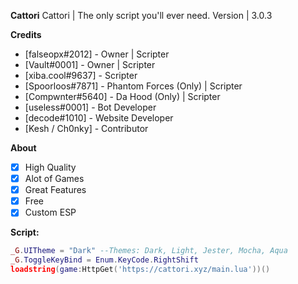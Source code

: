 **__Cattori__**
Cattori | The only script you'll ever need.
Version | 3.0.3

**__Credits__**
* [falseopx#2012] - Owner | Scripter <br/>
* [Vault#0001] - Owner | Scripter <br/>
* [xiba.cool#9637] - Scripter <br/>
* [Spoorloos#7871] - Phantom Forces (Only) | Scripter <br/>
* [Compwnter#5640] - Da Hood (Only) | Scripter <br/>
* [useless#0001] - Bot Developer <br/>
* [decode#1010] - Website Developer <br/>
* [Kesh / Ch0nky] - Contributor <br/>

**__About__**
- [x] High Quality
- [x] Alot of Games
- [x] Great Features
- [x] Free 
- [x] Custom ESP

**__Script:__**
```lua
_G.UITheme = "Dark" --Themes: Dark, Light, Jester, Mocha, Aqua
_G.ToggleKeyBind = Enum.KeyCode.RightShift
loadstring(game:HttpGet('https://cattori.xyz/main.lua'))()
```
